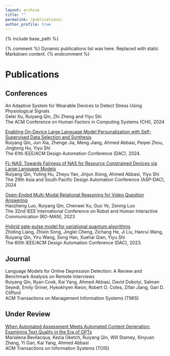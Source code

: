 ```yaml
---
layout: archive
title: ""
permalink: /publications/
author_profile: true
---
```




{% include base_path %}

{% comment %}
Dynamic publications list was here. Replaced with static Markdown content.
{% endcomment %}

Publications
=====

Conferences
-----
An Adaptive System for Wearable Devices to Detect Stress Using Physiological Signals <br>
Gelei Xu, Ruiyang Qin, Zhi Zheng and Yiyu Shi <br>
The ACM Conference on Human Factors in Computing Systems (CHI), 2024 <br>

[Enabling On-Device Large Language Model Personalization with Self-Supervised Data Selection and Synthesis](https://arxiv.org/pdf/2311.12275.pdf) <br>
Ruiyang Qin, Jun Xia, Zhenge Jia, Meng Jiang, Ahmed Abbasi, Peipei Zhou, Jingtong Hu, Yiyu Shi <br>
The 61th IEEE/ACM Design Automation Conference (DAC), 2024. <br>

[FL-NAS: Towards Fairness of NAS for Resource Constrained Devices via Large Language Models](https://arxiv.org/pdf/2402.06696.pdf) <br>
Ruiyang Qin, Yuting Hu, Zheyu Yan, Jinjun Xiong, Ahmed Abbasi, Yiyu Shi <br>
The 29th Asia and South Pacific Design Automation Conference (ASP-DAC), 2024

[Open-Ended Multi-Modal Relational Reasoning for Video Question Answering](https://ieeexplore.ieee.org/stamp/stamp.jsp?arnumber=10309342) <br>
Haozheng Luo, Ruiyang Qin, Chenwei Xu, Guo Ye, Zening Luo <br>
The 32nd IEEE International Conference on Robot and Human Interactive Communication (RO-MAN), 2023

[Hybrid gate-pulse model for variational quantum algorithms](https://ieeexplore.ieee.org/iel7/10247654/10247655/10247923.pdf) <br>
Zhiding Liang, Zhixin Song, Jinglei Cheng, Zichang He, Ji Liu, Hanrui Wang, Ruiyang Qin, Yiru Wang, Song Han, Xuehai Qian, Yiyu Shi <br>
The 60th IEEE/ACM Design Automation Conference (DAC), 2023. <br>

Journal
-----
Language Models for Online Depression Detection: A Review and Benchmark Analysis on Remote Interviews <br>
Ruiyang Qin, Ryan Cook, Kai Yang, Ahmed Abbasi, David Dobolyi, Salman Seyedi, Emily Griner, Hyeokhyen Kwon, Robert O. Cotes, Zifan Jiang, Gari D. Clifford <br>
ACM Transactions on Management Information Systems (TMIS)

Under Review
-----
[When Automated Assessment Meets Automated Content Generation: Examining Text Quality in the Era of GPTs](https://arxiv.org/pdf/2309.14488) <br>
Marialena Bevilacqua, Kezia Oketch, Ruiyang Qin, Will Stamey, Xinyuan Zhang, Yi Gan, Kai Yang, Ahmed Abbasi <br>
ACM Transactions on Information Systems (TOIS)



